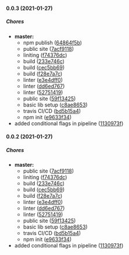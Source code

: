 #### 0.0.3 (2021-01-27)

##### Chores

* **master:**
  *  npm publish ([64864f5b](https://github.com/guidesmiths/react-form-creator/commit/64864f5b320292bae6222ca6531609d56390315a))
  *  public site ([7acf9118](https://github.com/guidesmiths/react-form-creator/commit/7acf9118289984902056e8a2d45edf69bd191c65))
  *  liniting ([f74376dc](https://github.com/guidesmiths/react-form-creator/commit/f74376dc94d41e3b74a8a8763ad5c84c2ea22462))
  *  build ([233e746c](https://github.com/guidesmiths/react-form-creator/commit/233e746cceb1a92a3e229430cb3618d748272bd4))
  *  build ([cec5bb69](https://github.com/guidesmiths/react-form-creator/commit/cec5bb698a8bffd40033aaf7097c7b7ede3f08ef))
  *  build ([f28e7a7c](https://github.com/guidesmiths/react-form-creator/commit/f28e7a7c0055b7d9307bd1ab190525a0070289b0))
  *  linter ([e3e4dff0](https://github.com/guidesmiths/react-form-creator/commit/e3e4dff00a4fe2615819d6251846a5832ffa3304))
  *  linter ([dd6ed767](https://github.com/guidesmiths/react-form-creator/commit/dd6ed76786ec3a26204be89f6caeb94e8b007b08))
  *  linter ([52751419](https://github.com/guidesmiths/react-form-creator/commit/5275141942b4a6e4ddec8de9a99b41b0939c0b05))
  *  public site ([59f13425](https://github.com/guidesmiths/react-form-creator/commit/59f13425ea0181a74bf7f315534f23192c9f82c9))
  *  basic lib setup ([c8ae8653](https://github.com/guidesmiths/react-form-creator/commit/c8ae865388520643dbdff0d855b92e7936dd0fac))
  *  travis CI/CD ([bd5b15a4](https://github.com/guidesmiths/react-form-creator/commit/bd5b15a4b9b2e9776f7109ee81559a90fd2783bf))
  *  npm init ([e9633f34](https://github.com/guidesmiths/react-form-creator/commit/e9633f34c1199eb275d6c257092ad52c63b5bee3))
*  added conditional flags in pipeline ([1130973f](https://github.com/guidesmiths/react-form-creator/commit/1130973fbaec111d3d2c34a7c7d15a8fdc602d05))

#### 0.0.2 (2021-01-27)

##### Chores

* **master:**
  *  public site ([7acf9118](https://github.com/guidesmiths/react-form-creator/commit/7acf9118289984902056e8a2d45edf69bd191c65))
  *  liniting ([f74376dc](https://github.com/guidesmiths/react-form-creator/commit/f74376dc94d41e3b74a8a8763ad5c84c2ea22462))
  *  build ([233e746c](https://github.com/guidesmiths/react-form-creator/commit/233e746cceb1a92a3e229430cb3618d748272bd4))
  *  build ([cec5bb69](https://github.com/guidesmiths/react-form-creator/commit/cec5bb698a8bffd40033aaf7097c7b7ede3f08ef))
  *  build ([f28e7a7c](https://github.com/guidesmiths/react-form-creator/commit/f28e7a7c0055b7d9307bd1ab190525a0070289b0))
  *  linter ([e3e4dff0](https://github.com/guidesmiths/react-form-creator/commit/e3e4dff00a4fe2615819d6251846a5832ffa3304))
  *  linter ([dd6ed767](https://github.com/guidesmiths/react-form-creator/commit/dd6ed76786ec3a26204be89f6caeb94e8b007b08))
  *  linter ([52751419](https://github.com/guidesmiths/react-form-creator/commit/5275141942b4a6e4ddec8de9a99b41b0939c0b05))
  *  public site ([59f13425](https://github.com/guidesmiths/react-form-creator/commit/59f13425ea0181a74bf7f315534f23192c9f82c9))
  *  basic lib setup ([c8ae8653](https://github.com/guidesmiths/react-form-creator/commit/c8ae865388520643dbdff0d855b92e7936dd0fac))
  *  travis CI/CD ([bd5b15a4](https://github.com/guidesmiths/react-form-creator/commit/bd5b15a4b9b2e9776f7109ee81559a90fd2783bf))
  *  npm init ([e9633f34](https://github.com/guidesmiths/react-form-creator/commit/e9633f34c1199eb275d6c257092ad52c63b5bee3))
*  added conditional flags in pipeline ([1130973f](https://github.com/guidesmiths/react-form-creator/commit/1130973fbaec111d3d2c34a7c7d15a8fdc602d05))

